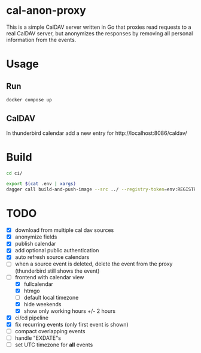 # cal-anon-proxy

This is a simple CalDAV server written in Go that proxies read requests to a real CalDAV server, but anonymizes the responses by removing all personal information from the events.

# Usage

## Run

```bash
docker compose up
```

## CalDAV

In thunderbird calendar add a new entry for http://localhost:8086/caldav/

# Build

```bash
cd ci/

export $(cat .env | xargs)
dagger call build-and-push-image --src ../ --registry-token=env:REGISTRY_ACCESS_TOKEN
```


# TODO
- [x] download from multiple cal dav sources
- [x] anonymize fields
- [x] publish calendar
- [x] add optional public authentication
- [x] auto refresh source calendars
- [ ] when a source event is deleted, delete the event from the proxy (thunderbird still shows the event)
- [ ] frontend with calendar view 
    - [x] fullcalendar
    - [x] htmgo
    - [ ] default local timezone
    - [x] hide weekends
    - [x] show only working hours +/- 2 hours
- [x] ci/cd pipeline
- [x] fix recurring events (only first event is shown)
- [ ] compact overlapping events
- [ ] handle "EXDATE"s
- [ ] set UTC timezone for **all** events
